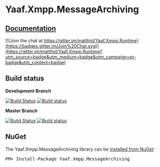 Yaaf.Xmpp.MessageArchiving
===================
## [Documentation](https://matthid.github.io/Yaaf.Xmpp.MessageArchiving/)

[![Join the chat at https://gitter.im/matthid/Yaaf.Xmpp.Runtime](https://badges.gitter.im/Join%20Chat.svg)](https://gitter.im/matthid/Yaaf.Xmpp.Runtime?utm_source=badge&utm_medium=badge&utm_campaign=pr-badge&utm_content=badge)

## Build status

**Development Branch**

[![Build Status](https://travis-ci.org/matthid/Yaaf.Xmpp.MessageArchiving.svg?branch=develop)](https://travis-ci.org/matthid/Yaaf.Xmpp.MessageArchiving)
[![Build status](https://ci.appveyor.com/api/projects/status/5vuhcsfyofs3dqt0/branch/develop?svg=true)](https://ci.appveyor.com/project/matthid/yaaf-xmpp-messagearchiving/branch/develop)

**Master Branch**

[![Build Status](https://travis-ci.org/matthid/Yaaf.Xmpp.MessageArchiving.svg?branch=master)](https://travis-ci.org/matthid/Yaaf.Xmpp.MessageArchiving)
[![Build status](https://ci.appveyor.com/api/projects/status/5vuhcsfyofs3dqt0/branch/master?svg=true)](https://ci.appveyor.com/project/matthid/yaaf-xmpp-messagearchiving/branch/master)

## NuGet

<div class="row">
  <div class="span1"></div>
  <div class="span6">
    <div class="well well-small" id="nuget">
      The Yaaf.Xmpp.MessageArchiving library can be <a href="https://nuget.org/packages/Yaaf.Xmpp.MessageArchiving">installed from NuGet</a>:
      <pre>PM> Install-Package Yaaf.Xmpp.MessageArchiving</pre>
    </div>
  </div>
  <div class="span1"></div>
</div>

